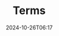 ---
title: Terms
tags: ['🌏Content/Main']
aliases: []
date: 2024-10-26T06:17
description:  
publish: true
---